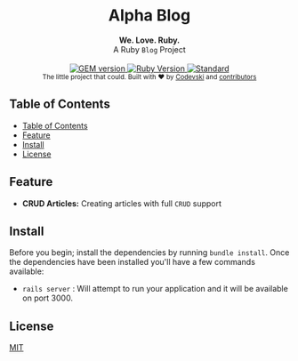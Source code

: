 <h1 align="center">Alpha Blog</h1>

<div align="center">
  <strong>We. Love. Ruby.</strong>
</div>
<div align="center">
  A Ruby <code>Blog</code> Project 
</div>

<br />

<div align="center">
  <!-- GEM version -->
  <a href="#">
    <img src="https://img.shields.io/gem/v/:gem.svg"
      alt="GEM version" />
  </a>
  <!-- Build Status -->
  <a href="#">
    <img src="https://img.shields.io/badge/Ruby-2.5.3-red.svg"
      alt="Ruby Version" />
  </a>
  <!-- Standard -->
  <a href="https://standardjs.com">
    <img src="https://img.shields.io/badge/code%20style-standard-brightgreen.svg?style=flat-square"
      alt="Standard" />
  </a>
</div>

<div align="center">
  <sub>The little project that could. Built with ❤︎ by
  <a href="https://twitter.com/codevski">Codevski</a> and
  <a href="#">
    contributors
  </a>
</div>

## Table of Contents
- [Table of Contents](#table-of-contents)
- [Feature](#feature)
- [Install](#install)
- [License](#license)

## Feature
- __CRUD Articles:__ Creating articles with full `CRUD` support

## Install
Before you begin; install the dependencies by running `bundle install`.
Once the dependencies have been installed you'll have a few commands available:

- `rails server`  : Will attempt to run your application and it will be available on port 3000.

## License
[MIT](https://github.com/codevski/alpha-blog/blob/master/LICENSE.md)
